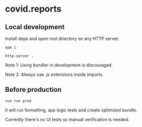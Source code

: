 # covid.reports

## Local development

Install deps and open root directory on any HTTP server.

```npm i```

```http-server .``` 

Note 1: Using bundler in development is discouraged.

Note 2: Always use .js extensions inside imports.

## Before production

```run run prod```

It will run formatting, app logic tests and create optimized bundle.

Currently there's no UI tests so manual verification is needed.
